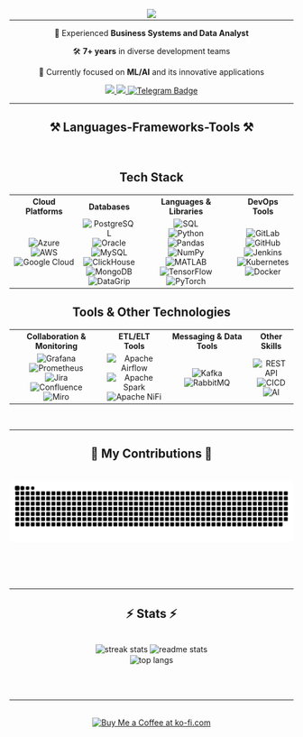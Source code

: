 <p align="center" style="margin-bottom: 0;">
  <a href="https://github.com/Temashidzo">
    <img src="https://github.com/user-attachments/assets/596cb5b6-7751-4e57-b475-a6d4d7dd901a" />
  </a>
</p>

<hr style="margin-top: 0;"/>

<div align="center">
 
 💼 Experienced **Business Systems and Data Analyst**  
 
 🛠️ **7+ years** in diverse development teams
 
 🤖 Currently focused on **ML/AI** and its innovative applications

 </div>
 
<div align="center"> 
  <a href="mailto:artem.polotovskii@gmail.com">
    <img src="https://img.shields.io/badge/Gmail-333333?style=for-the-badge&logo=gmail&logoColor=red" />
  </a>
  <a href="https://www.linkedin.com/in/artem-polotovskii-357372266/" target="_blank">
    <img src="https://img.shields.io/badge/LinkedIn-0077B5?style=for-the-badge&logo=linkedin&logoColor=white" target="_blank" />
  </a>
  <a href="https://t.me/temashidzo">
    <img src="https://img.shields.io/badge/Telegram-2CA5E0?style=for-the-badge&logo=telegram&logoColor=white" alt="Telegram Badge"/>
  </a>
</div>

 <hr/>
 
<h2 align="center">⚒️ Languages-Frameworks-Tools ⚒️</h2>
<br/>
<div align="center">
    <h2 align="center">Tech Stack</h2>

<table align="center">
  <tr>
    <th align="center">Cloud Platforms</th>
    <th align="center">Databases</th>
    <th align="center">Languages & Libraries</th>
    <th align="center">DevOps Tools</th>
  </tr>
  <tr>
    <td align="center">
      <img src="https://img.shields.io/badge/Azure-0089D6?style=for-the-badge&logo=microsoft-azure&logoColor=white" alt="Azure"/>
      <br>
      <img src="https://img.shields.io/badge/AWS-232F3E?style=for-the-badge&logo=amazon-aws&logoColor=white" alt="AWS"/>
      <br>
      <img src="https://img.shields.io/badge/Google%20Cloud-4285F4?style=for-the-badge&logo=google-cloud&logoColor=white" alt="Google Cloud"/>
    </td>
    <td align="center">
      <img src="https://img.shields.io/badge/PostgreSQL-336791?style=for-the-badge&logo=postgresql&logoColor=white" alt="PostgreSQL"/>
      <br>
      <img src="https://img.shields.io/badge/Oracle-F80000?style=for-the-badge&logo=oracle&logoColor=white" alt="Oracle"/>
      <br>
      <img src="https://img.shields.io/badge/MySQL-4479A1?style=for-the-badge&logo=mysql&logoColor=white" alt="MySQL"/>
      <br>
      <img src="https://img.shields.io/badge/ClickHouse-FFCC01?style=for-the-badge&logo=clickhouse&logoColor=black" alt="ClickHouse"/>
      <br>
      <img src="https://img.shields.io/badge/MongoDB-47A248?style=for-the-badge&logo=mongodb&logoColor=white" alt="MongoDB"/>
      <br>
      <img src="https://img.shields.io/badge/DataGrip-000000?style=for-the-badge&logo=datagrip&logoColor=white" alt="DataGrip"/>
    </td>
    <td align="center">
      <img src="https://img.shields.io/badge/SQL-4479A1?style=for-the-badge&logo=mysql&logoColor=white" alt="SQL"/>
      <br>
      <img src="https://img.shields.io/badge/Python-3776AB?style=for-the-badge&logo=python&logoColor=white" alt="Python"/>
      <br>
      <img src="https://img.shields.io/badge/Pandas-150458?style=for-the-badge&logo=pandas&logoColor=white" alt="Pandas"/>
      <br>
      <img src="https://img.shields.io/badge/NumPy-013243?style=for-the-badge&logo=numpy&logoColor=white" alt="NumPy"/>
      <br>
      <img src="https://img.shields.io/badge/MATLAB-0076A8?style=for-the-badge&logo=mathworks&logoColor=white" alt="MATLAB"/>
      <br>
      <img src="https://img.shields.io/badge/TensorFlow-FF6F00?style=for-the-badge&logo=tensorflow&logoColor=white" alt="TensorFlow"/>
      <br>
      <img src="https://img.shields.io/badge/PyTorch-EE4C2C?style=for-the-badge&logo=pytorch&logoColor=white" alt="PyTorch"/>
    </td>
    <td align="center">
      <img src="https://img.shields.io/badge/GitLab-330F63?style=for-the-badge&logo=gitlab&logoColor=white" alt="GitLab"/>
      <br>
      <img src="https://img.shields.io/badge/GitHub-181717?style=for-the-badge&logo=github&logoColor=white" alt="GitHub"/>
      <br>
      <img src="https://img.shields.io/badge/Jenkins-D24939?style=for-the-badge&logo=jenkins&logoColor=white" alt="Jenkins"/>
      <br>
      <img src="https://img.shields.io/badge/Kubernetes-326CE5?style=for-the-badge&logo=kubernetes&logoColor=white" alt="Kubernetes"/>
      <br>
      <img src="https://img.shields.io/badge/Docker-2496ED?style=for-the-badge&logo=docker&logoColor=white" alt="Docker"/>
    </td>
  </tr>
</table>

<h2 align="center">Tools & Other Technologies</h2>

<table align="center">
  <tr>
    <th align="center">Collaboration & Monitoring</th>
    <th align="center">ETL/ELT Tools</th>
    <th align="center">Messaging & Data Tools</th>
    <th align="center">Other Skills</th>
  </tr>
  <tr>
    <td align="center">
      <img src="https://img.shields.io/badge/Grafana-F46800?style=for-the-badge&logo=grafana&logoColor=white" alt="Grafana"/>
      <br>
      <img src="https://img.shields.io/badge/Prometheus-E6522C?style=for-the-badge&logo=prometheus&logoColor=white" alt="Prometheus"/>
      <br>
      <img src="https://img.shields.io/badge/Jira-0052CC?style=for-the-badge&logo=jira&logoColor=white" alt="Jira"/>
      <br>
      <img src="https://img.shields.io/badge/Confluence-172B4D?style=for-the-badge&logo=confluence&logoColor=white" alt="Confluence"/>
      <br>
      <img src="https://img.shields.io/badge/Miro-050038?style=for-the-badge&logo=miro&logoColor=white" alt="Miro"/>
    </td>
    <td align="center">
      <img src="https://img.shields.io/badge/Apache%20Airflow-017CEE?style=for-the-badge&logo=apache-airflow&logoColor=white" alt="Apache Airflow"/>
      <br>
      <img src="https://img.shields.io/badge/Apache%20Spark-E25A1C?style=for-the-badge&logo=apache-spark&logoColor=white" alt="Apache Spark"/>
      <br>
      <img src="https://img.shields.io/badge/Apache%20NiFi-000000?style=for-the-badge&logo=apache-nifi&logoColor=white" alt="Apache NiFi"/>
    </td>
    <td align="center">
      <img src="https://img.shields.io/badge/Kafka-231F20?style=for-the-badge&logo=apache-kafka&logoColor=white" alt="Kafka"/>
      <br>
      <img src="https://img.shields.io/badge/RabbitMQ-FF6600?style=for-the-badge&logo=rabbitmq&logoColor=white" alt="RabbitMQ"/>
    </td>
    <td align="center">
      <img src="https://img.shields.io/badge/REST%20API-000000?style=for-the-badge&logo=swagger&logoColor=white" alt="REST API"/>
      <br>
      <img src="https://img.shields.io/badge/CICD-000000?style=for-the-badge&logo=circleci&logoColor=white" alt="CICD"/>
      <br>
      <img src="https://img.shields.io/badge/Artificial%20Intelligence-000000?style=for-the-badge&logo=openai&logoColor=white" alt="AI"/>
    </td>
  </tr>
</table>

</div>

<br/>
<hr/>

<div align="center">
  <h2>🐍 My Contributions 🐍</h2>
  <br>
  <img alt="snake eating my contributions" src="https://raw.githubusercontent.com/salesp07/salesp07/output/github-contribution-grid-snake.svg" />
  
  <br/><br/><br/>
</div>

<hr/>

<h2 align="center">⚡ Stats ⚡</h2>
<br>
<div align=center>
  <img width=390 src="https://github-readme-streak-stats-salesp07.vercel.app/?user=salesp07&count_private=true&theme=react&border_radius=10" alt="streak stats"/>
  <img width=390 src="https://github-readme-stats-salesp07.vercel.app/api?username=salesp07&count_private=true&show_icons=true&theme=react&rank_icon=github&border_radius=10" alt="readme stats" />
  <br/>
  <img width=325 align="center" src="https://github-readme-stats-salesp07.vercel.app/api/top-langs/?username=salesp07&hide=HTML&langs_count=8&layout=compact&theme=react&border_radius=10&size_weight=0.5&count_weight=0.5&exclude_repo=github-readme-stats" alt="top langs" />
</div>

<br/><br/>

<hr/>

<br/>

<div align="center">
<a href='https://ko-fi.com/V7V4RAK9C' target='_blank'><img height='64' style='border:0px;height:64px;' src='https://storage.ko-fi.com/cdn/kofi1.png?v=3' border='0' alt='Buy Me a Coffee at ko-fi.com' /></a>
</div>

<br/>
